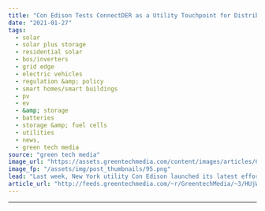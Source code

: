 ```yaml
---
title: "Con Edison Tests ConnectDER as a Utility Touchpoint for Distributed Energy"
date: "2021-01-27"
tags: 
  - solar
  - solar plus storage 
  - residential solar
  - bos/inverters
  - grid edge
  - electric vehicles
  - regulation &amp; policy
  - smart homes/smart buildings
  - pv
  - ev
  - &amp; storage
  - batteries
  - storage &amp; fuel cells
  - utilities
  - news,
  - green tech media
source: "green tech media"
image_url: "https://assets.greentechmedia.com/content/images/articles/ConnectDEr-V3-with-inverter.jpg"
image_fp: "/assets/img/post_thumbnails/95.png"
lead: "Last week, New York utility Con Edison launched its latest effort to smooth the way for customers to install rooftop solar — and to feed the utility's growing hunger for data on how that solar can be integrated into its grid. The tool it’s using, bui ..."
article_url: "http://feeds.greentechmedia.com/~r/GreentechMedia/~3/HUjWEjK3cOQ/connectder-and-con-edison-see-the-meter-collar-as-distributed-energy-control-hub"
---
```


---
